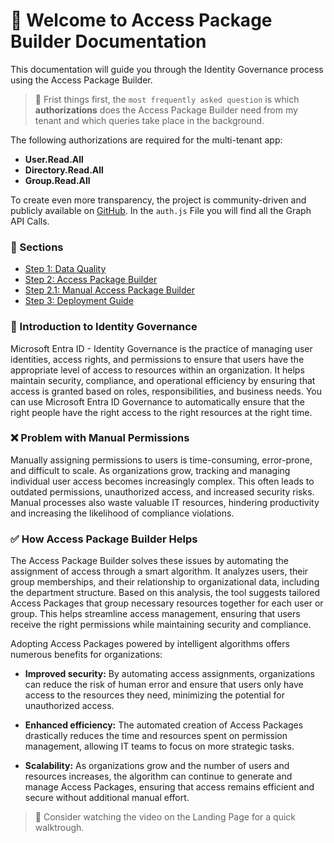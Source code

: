 # 👋 Welcome to Access Package Builder Documentation

This documentation will guide you through the Identity Governance process using the Access Package Builder.

> 🤝 Frist things first, the `most frequently asked question` is which **authorizations** does the Access Package Builder need from my tenant and which queries take place in the background.

The following authorizations are required for the multi-tenant app:

- **User.Read.All**
- **Directory.Read.All**
- **Group.Read.All**

To create even more transparency, the project is community-driven and publicly available on [GitHub](https://github.com/nicowyss/accesspackagebuilder).
In the `auth.js` File you will find all the Graph API Calls.

### 📖 Sections

- [Step 1: Data Quality](step1_data-quality.md)
- [Step 2: Access Package Builder](step2_package-builder.md)
- [Step 2.1: Manual Access Package Builder](step2_1_manual-builder.md)
- [Step 3: Deployment Guide](step3_deployment.md)

### 🧠 Introduction to Identity Governance

Microsoft Entra ID - Identity Governance is the practice of managing
user identities, access rights, and permissions to ensure that users
have the appropriate level of access to resources within an
organization. It helps maintain security, compliance, and
operational efficiency by ensuring that access is granted based on
roles, responsibilities, and business needs. You can use Microsoft Entra ID 
Governance to automatically ensure that the right people have the right 
access to the right resources at the right time.

### ❌ Problem with Manual Permissions

Manually assigning permissions to users is time-consuming,
error-prone, and difficult to scale. As organizations grow, tracking
and managing individual user access becomes increasingly complex.
This often leads to outdated permissions, unauthorized access, and
increased security risks. Manual processes also waste valuable IT
resources, hindering productivity and increasing the likelihood of
compliance violations.

### ✅ How Access Package Builder Helps

The Access Package Builder solves these issues by automating the
assignment of access through a smart algorithm. It analyzes users,
their group memberships, and their relationship to organizational
data, including the department structure. Based on this analysis,
the tool suggests tailored Access Packages that group necessary
resources together for each user or group. This helps streamline
access management, ensuring that users receive the right permissions
while maintaining security and compliance.

Adopting Access Packages powered by intelligent algorithms offers
numerous benefits for organizations:

- **Improved security:** By automating access
  assignments, organizations can reduce the risk of human error and
  ensure that users only have access to the resources they need,
  minimizing the potential for unauthorized access.

- **Enhanced efficiency:** The automated creation of
  Access Packages drastically reduces the time and resources spent
  on permission management, allowing IT teams to focus on more
  strategic tasks.

- **Scalability:** As organizations grow and the number
  of users and resources increases, the algorithm can continue to
  generate and manage Access Packages, ensuring that access remains
  efficient and secure without additional manual effort.

> 📌 Consider watching the video on the Landing Page for a quick walktrough.
